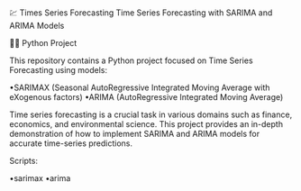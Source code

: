 💹 Times Series Forecasting
Time Series Forecasting with SARIMA and ARIMA Models

👨‍💻 Python Project

This repository contains a Python project focused on Time Series Forecasting using models:

•SARIMAX (Seasonal AutoRegressive Integrated Moving Average with eXogenous factors) 
•ARIMA (AutoRegressive Integrated Moving Average) 

Time series forecasting is a crucial task in various domains such as finance, economics, and environmental science. 
This project provides an in-depth demonstration of how to implement SARIMA and ARIMA models for accurate time-series predictions.

Scripts:

•sarimax
•arima
